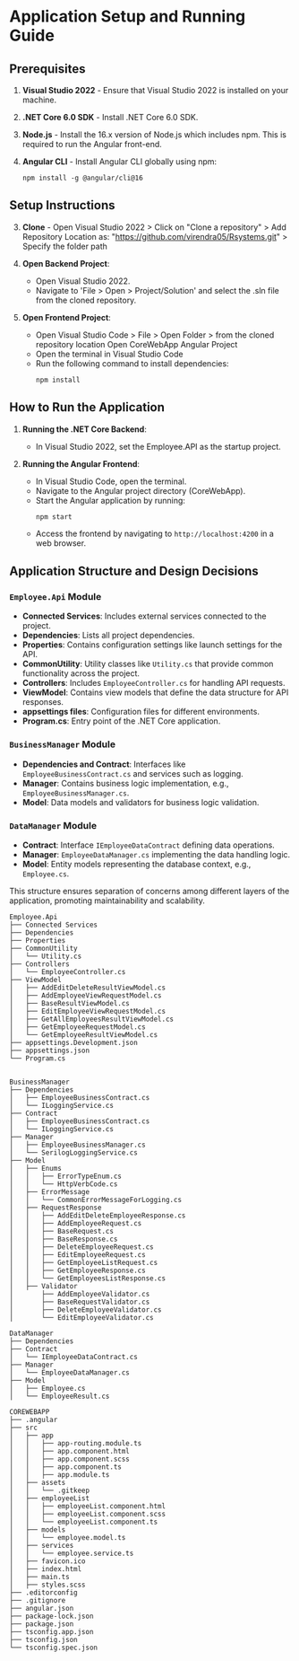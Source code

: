 
# Application Setup and Running Guide

## Prerequisites

1. **Visual Studio 2022** - Ensure that Visual Studio 2022 is installed on your machine.

2. **.NET Core 6.0 SDK** - Install .NET Core 6.0 SDK.

3. **Node.js** - Install the 16.x version of Node.js which includes npm. This is required to run the Angular front-end.

4. **Angular CLI** - Install Angular CLI globally using npm:
   ```
   npm install -g @angular/cli@16
   ```

## Setup Instructions

3. **Clone** - Open Visual Studio 2022 > Click on "Clone a repository" > Add Repository Location as: "https://github.com/virendra05/Rsystems.git" > Specify the folder path

2. **Open Backend Project**:
   - Open Visual Studio 2022.
   - Navigate to 'File > Open > Project/Solution' and select the .sln file from the cloned repository.

3. **Open Frontend Project**:
   - Open Visual Studio Code > File > Open Folder > from the cloned repository location Open CoreWebApp Angular Project
   - Open the terminal in Visual Studio Code
   - Run the following command to install dependencies:
     ```
     npm install
     ```

## How to Run the Application

1. **Running the .NET Core Backend**:
   - In Visual Studio 2022, set the Employee.API as the startup project.

2. **Running the Angular Frontend**:
   - In Visual Studio Code, open the terminal.
   - Navigate to the Angular project directory (CoreWebApp).
   - Start the Angular application by running:
     ```
     npm start
     ```
   - Access the frontend by navigating to `http://localhost:4200` in a web browser.

## Application Structure and Design Decisions

### `Employee.Api` Module
- **Connected Services**: Includes external services connected to the project.
- **Dependencies**: Lists all project dependencies.
- **Properties**: Contains configuration settings like launch settings for the API.
- **CommonUtility**: Utility classes like `Utility.cs` that provide common functionality across the project.
- **Controllers**: Includes `EmployeeController.cs` for handling API requests.
- **ViewModel**: Contains view models that define the data structure for API responses.
- **appsettings files**: Configuration files for different environments.
- **Program.cs**: Entry point of the .NET Core application.

### `BusinessManager` Module
- **Dependencies and Contract**: Interfaces like `EmployeeBusinessContract.cs` and services such as logging.
- **Manager**: Contains business logic implementation, e.g., `EmployeeBusinessManager.cs`.
- **Model**: Data models and validators for business logic validation.

### `DataManager` Module
- **Contract**: Interface `IEmployeeDataContract` defining data operations.
- **Manager**: `EmployeeDataManager.cs` implementing the data handling logic.
- **Model**: Entity models representing the database context, e.g., `Employee.cs`.

This structure ensures separation of concerns among different layers of the application, promoting maintainability and scalability.

   ```
 Employee.Api
├── Connected Services
├── Dependencies
├── Properties
├── CommonUtility
│   └── Utility.cs
├── Controllers
│   └── EmployeeController.cs
├── ViewModel
│   ├── AddEditDeleteResultViewModel.cs
│   ├── AddEmployeeViewRequestModel.cs
│   ├── BaseResultViewModel.cs
│   ├── EditEmployeeViewRequestModel.cs
│   ├── GetAllEmployeesResultViewModel.cs
│   ├── GetEmployeeRequestModel.cs
│   └── GetEmployeeResultViewModel.cs
├── appsettings.Development.json
├── appsettings.json
└── Program.cs


BusinessManager
├── Dependencies
│   ├── EmployeeBusinessContract.cs
│   └── ILoggingService.cs
├── Contract
│   ├── EmployeeBusinessContract.cs
│   └── ILoggingService.cs
├── Manager
│   ├── EmployeeBusinessManager.cs
│   └── SerilogLoggingService.cs
├── Model
│   ├── Enums
│   │   ├── ErrorTypeEnum.cs
│   │   └── HttpVerbCode.cs
│   ├── ErrorMessage
│   │   └── CommonErrorMessageForLogging.cs
│   ├── RequestResponse
│   │   ├── AddEditDeleteEmployeeResponse.cs
│   │   ├── AddEmployeeRequest.cs
│   │   ├── BaseRequest.cs
│   │   ├── BaseResponse.cs
│   │   ├── DeleteEmployeeRequest.cs
│   │   ├── EditEmployeeRequest.cs
│   │   ├── GetEmployeeListRequest.cs
│   │   ├── GetEmployeeResponse.cs
│   │   └── GetEmployeesListResponse.cs
│   ├── Validator
│       ├── AddEmployeeValidator.cs
│       ├── BaseRequestValidator.cs
│       ├── DeleteEmployeeValidator.cs
│       └── EditEmployeeValidator.cs

DataManager
├── Dependencies
├── Contract
│   └── IEmployeeDataContract.cs
├── Manager
│   └── EmployeeDataManager.cs
├── Model
│   ├── Employee.cs
│   └── EmployeeResult.cs

COREWEBAPP
├── .angular
├── src
│   ├── app
│   │   ├── app-routing.module.ts
│   │   ├── app.component.html
│   │   ├── app.component.scss
│   │   ├── app.component.ts
│   │   ├── app.module.ts
│   ├── assets
│   │   └── .gitkeep
│   ├── employeeList
│   │   ├── employeeList.component.html
│   │   ├── employeeList.component.scss
│   │   └── employeeList.component.ts
│   ├── models
│   │   └── employee.model.ts
│   ├── services
│   │   └── employee.service.ts
│   ├── favicon.ico
│   ├── index.html
│   ├── main.ts
│   ├── styles.scss
├── .editorconfig
├── .gitignore
├── angular.json
├── package-lock.json
├── package.json
├── tsconfig.app.json
├── tsconfig.json
└── tsconfig.spec.json

   ```
